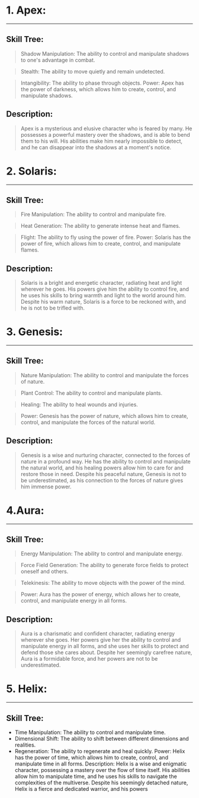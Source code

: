 # 1.  Apex: 
---
## Skill Tree:
> Shadow Manipulation: The ability to control and manipulate shadows to one's advantage in combat.

>Stealth: The ability to move quietly and remain undetected.

>Intangibility: The ability to phase through objects. Power: Apex has the power of darkness, which allows him to create, control, and manipulate shadows. 

## Description:
>Apex is a mysterious and elusive character who is feared by many. He possesses a powerful mastery over the shadows, and is able to bend them to his will. His abilities make him nearly impossible to detect, and he can disappear into the shadows at a moment's notice.

# 2.  Solaris: 
---
## Skill Tree:
>Fire Manipulation: The ability to control and manipulate fire.

>Heat Generation: The ability to generate intense heat and flames.

>Flight: The ability to fly using the power of fire. Power: Solaris has the power of fire, which allows him to create, control, and manipulate flames. 

## Description: 
>Solaris is a bright and energetic character, radiating heat and light wherever he goes. His powers give him the ability to control fire, and he uses his skills to bring warmth and light to the world around him. Despite his warm nature, Solaris is a force to be reckoned with, and he is not to be trifled with.

# 3.  Genesis: 
---
## Skill Tree:
>Nature Manipulation: The ability to control and manipulate the forces of nature.

>Plant Control: The ability to control and manipulate plants.

>Healing: The ability to heal wounds and injuries. 

>Power: Genesis has the power of nature, which allows him to create, control, and manipulate the forces of the natural world. 

## Description:
>Genesis is a wise and nurturing character, connected to the forces of nature in a profound way. He has the ability to control and manipulate the natural world, and his healing powers allow him to care for and restore those in need. Despite his peaceful nature, Genesis is not to be underestimated, as his connection to the forces of nature gives him immense power.

# 4.Aura:
---
## Skill Tree:
>Energy Manipulation: The ability to control and manipulate energy.

>Force Field Generation: The ability to generate force fields to protect oneself and others.

>Telekinesis: The ability to move objects with the power of the mind. 

>Power: Aura has the power of energy, which allows her to create, control, and manipulate energy in all forms. 

## Description: 
>Aura is a charismatic and confident character, radiating energy wherever she goes. Her powers give her the ability to control and manipulate energy in all forms, and she uses her skills to protect and defend those she cares about. Despite her seemingly carefree nature, Aura is a formidable force, and her powers are not to be underestimated.


# 5. Helix: 
---
## Skill Tree:
-  Time Manipulation: The ability to control and manipulate time.
-   Dimensional Shift: The ability to shift between different dimensions and realities.
-   Regeneration: The ability to regenerate and heal quickly. Power: Helix has the power of time, which allows him to create, control, and manipulate time in all forms. Description: Helix is a wise and enigmatic character, possessing a mastery over the flow of time itself. His abilities allow him to manipulate time, and he uses his skills to navigate the complexities of the multiverse. Despite his seemingly detached nature, Helix is a fierce and dedicated warrior, and his powers
